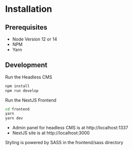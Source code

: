 # Installation

## Prerequisites

- Node Version 12 or 14
- NPM
- Yarn

## Development

Run the Headless CMS

```bash
npm install
npm run develop
```

Run the NextJS Frontend

```bash
cd frontend
yarn
yarn dev
```

- Admin panel for headless CMS is at http://localhost:1337
- NextJS site is at http://localhost:3000

Styling is powered by SASS in the frontend/sass directory
